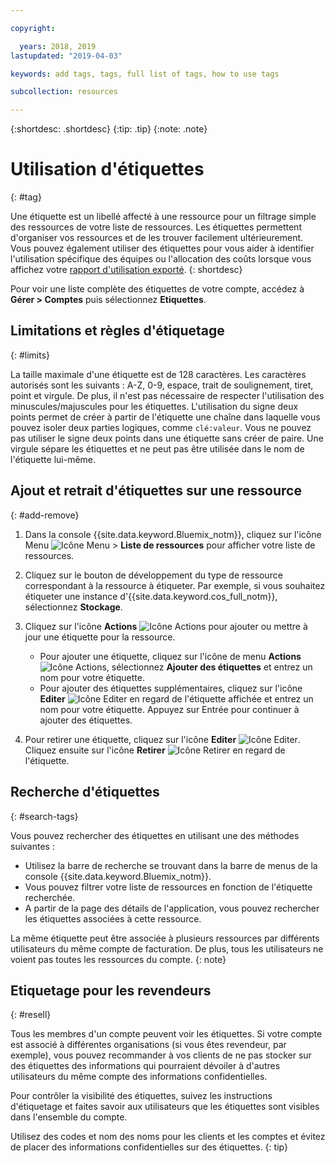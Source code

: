```yaml
---

copyright:

  years: 2018, 2019
lastupdated: "2019-04-03"

keywords: add tags, tags, full list of tags, how to use tags

subcollection: resources

---
```


{:shortdesc: .shortdesc}
{:tip: .tip}
{:note: .note}


# Utilisation d'étiquettes
{: #tag}

Une étiquette est un libellé affecté à une ressource pour un filtrage simple des ressources de votre liste de ressources. Les étiquettes permettent d'organiser vos ressources et de les trouver facilement ultérieurement. Vous pouvez également utiliser des étiquettes pour vous aider à identifier l'utilisation spécifique des équipes ou l'allocation des coûts lorsque vous affichez votre [rapport d'utilisation exporté](/docs/billing-usage?topic=billing-usage-viewingusage#export-csv).
{: shortdesc}

Pour voir une liste complète des étiquettes de votre compte, accédez à **Gérer > Comptes** puis sélectionnez **Etiquettes**.

## Limitations et règles d'étiquetage
{: #limits}

La taille maximale d'une étiquette est de 128 caractères. Les caractères autorisés sont les suivants : A-Z, 0-9, espace, trait de soulignement, tiret, point et virgule. De plus, il n'est pas nécessaire de respecter l'utilisation des minuscules/majuscules pour les étiquettes. L'utilisation du signe deux points permet de créer à partir de l'étiquette une chaîne dans laquelle vous pouvez isoler deux parties logiques, comme `clé:valeur`. Vous ne pouvez pas utiliser le signe deux points dans une étiquette sans créer de paire. Une virgule sépare les étiquettes et ne peut pas être utilisée dans le nom de l'étiquette lui-même.

## Ajout et retrait d'étiquettes sur une ressource
{: #add-remove}

1. Dans la console {{site.data.keyword.Bluemix_notm}}, cliquez sur l'icône Menu ![Icône Menu](../icons/icon_hamburger.svg) > **Liste de ressources** pour afficher votre liste de ressources.
2. Cliquez sur le bouton de développement du type de ressource correspondant à la ressource à étiqueter. Par exemple, si vous souhaitez étiqueter une instance d'{{site.data.keyword.cos_full_notm}}, sélectionnez **Stockage**.  
3. Cliquez sur l'icône **Actions** ![Icône Actions](../icons/action-menu-icon.svg) pour ajouter ou mettre à jour une étiquette pour la ressource.

    * Pour ajouter une étiquette, cliquez sur l'icône de menu **Actions** ![Icône Actions](../icons/action-menu-icon.svg), sélectionnez **Ajouter des étiquettes** et entrez un nom pour votre étiquette.
    * Pour ajouter des étiquettes supplémentaires, cliquez sur l'icône **Editer** ![Icône Editer](../icons/edit-tagging.svg) en regard de l'étiquette affichée et entrez un nom pour votre étiquette. Appuyez sur Entrée pour continuer à ajouter des étiquettes.
4. Pour retirer une étiquette, cliquez sur l'icône **Editer** ![Icône Editer](../icons/edit-tagging.svg). Cliquez ensuite sur l'icône **Retirer** ![Icône Retirer](../icons/close-tagging.svg) en regard de l'étiquette.

## Recherche d'étiquettes
{: #search-tags}

Vous pouvez rechercher des étiquettes en utilisant une des méthodes suivantes :

  * Utilisez la barre de recherche se trouvant dans la barre de menus de la console {{site.data.keyword.Bluemix_notm}}.
  * Vous pouvez filtrer votre liste de ressources en fonction de l'étiquette recherchée.
  * A partir de la page des détails de l'application, vous pouvez rechercher les étiquettes associées à cette ressource.

La même étiquette peut être associée à plusieurs ressources par différents utilisateurs du même compte de facturation. De plus, tous les utilisateurs ne voient pas toutes les ressources du compte.
{: note}


## Etiquetage pour les revendeurs
{: #resell}

Tous les membres d'un compte peuvent voir les étiquettes. Si votre compte est associé à différentes organisations (si vous êtes revendeur, par exemple), vous pouvez recommander à vos clients de ne pas stocker sur des étiquettes des informations qui pourraient dévoiler à d'autres utilisateurs du même compte des informations confidentielles.

Pour contrôler la visibilité des étiquettes, suivez les instructions d'étiquetage et faites savoir aux utilisateurs que les étiquettes sont visibles dans l'ensemble du compte.

Utilisez des codes et nom des noms pour les clients et les comptes et évitez de placer des informations confidentielles sur des étiquettes.
{: tip}
